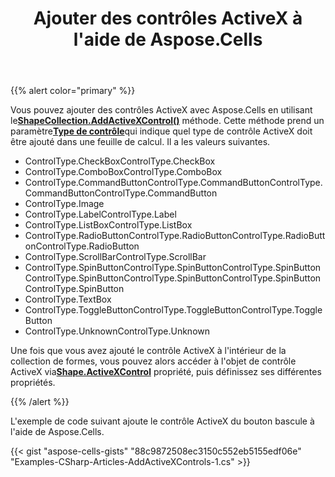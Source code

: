 ﻿---
title: Ajouter des contrôles ActiveX à l'aide de Aspose.Cells
type: docs
weight: 260
url: /fr/net/add-activex-controls-using-aspose-cells/
---
{{% alert color="primary" %}}

 Vous pouvez ajouter des contrôles ActiveX avec Aspose.Cells en utilisant le[**ShapeCollection.AddActiveXControl()**](https://reference.aspose.com/cells/net/aspose.cells.drawing/shapecollection/methods/addactivexcontrol) méthode. Cette méthode prend un paramètre[**Type de contrôle**](https://reference.aspose.com/cells/net/aspose.cells.drawing.activexcontrols/controltype)qui indique quel type de contrôle ActiveX doit être ajouté dans une feuille de calcul. Il a les valeurs suivantes.

- ControlType.CheckBoxControlType.CheckBox
- ControlType.ComboBoxControlType.ComboBox
- ControlType.CommandButtonControlType.CommandButtonControlType.CommandButtonControlType.CommandButton
- ControlType.Image
- ControlType.LabelControlType.Label
- ControlType.ListBoxControlType.ListBox
- ControlType.RadioButtonControlType.RadioButtonControlType.RadioButtonControlType.RadioButton
- ControlType.ScrollBarControlType.ScrollBar
- ControlType.SpinButtonControlType.SpinButtonControlType.SpinButtonControlType.SpinButtonControlType.SpinButtonControlType.SpinButtonControlType.SpinButton
- ControlType.TextBox
- ControlType.ToggleButtonControlType.ToggleButtonControlType.ToggleButton
- ControlType.UnknownControlType.Unknown

 Une fois que vous avez ajouté le contrôle ActiveX à l'intérieur de la collection de formes, vous pouvez alors accéder à l'objet de contrôle ActiveX via[**Shape.ActiveXControl**](https://reference.aspose.com/cells/net/aspose.cells.drawing/shape/properties/activexcontrol) propriété, puis définissez ses différentes propriétés.

{{% /alert %}}

L'exemple de code suivant ajoute le contrôle ActiveX du bouton bascule à l'aide de Aspose.Cells.

{{< gist "aspose-cells-gists" "88c9872508ec3150c552eb5155edf06e" "Examples-CSharp-Articles-AddActiveXControls-1.cs" >}}
